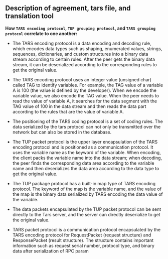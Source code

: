 ## Description of agreement, tars file, and translation tool

**How `TARS encoding protocol`, `TUP grouping protocol`, and `TARS grouping protocol` correlate to one another:**

- The TARS encoding protocol is a data encoding and decoding rule, which encodes data types such as shaping, enumerated values, strings, sequences, dictionaries, and custom structures into a binary data stream according to certain rules. After the peer gets the binary data stream, it can be deserialized according to the corresponding rules to get the original value.

- The TARS encoding protocol uses an integer value (unsigned char) called TAG to identify variables. For example, the TAG value of a variable A is 100 (the value is defined by the developer). When we encode the variable value, we also encode the TAG value. When the peer needs to read the value of variable A, it searches for the data segment with the TAG value of 100 in the data stream and then reads the data part according to the rules that are the value of variable A.

- The positioning of the TARS coding protocol is a set of coding rules. The data serialized by the tars protocol can not only be transmitted over the network but can also be stored in the database.

- The TUP packet protocol is the upper layer encapsulation of the TARS encoding protocol and is positioned as a communication protocol. It uses the variable name as the keyword of the variable. When encoding, the client packs the variable name into the data stream; when decoding, the peer finds the corresponding data area according to the variable name and then deserializes the data area according to the data type to get the original value.

- The TUP package protocol has a built-in map type of TARS encoding protocol. The keyword of the map is the variable name, and the value of the map is the binary data serialized by TARS encoding the data value of the variable.

- The data packets encapsulated by the TUP packet protocol can be sent directly to the Tars server, and the server can directly deserialize to get the original value.

- TARS packet protocol is a communication protocol encapsulated by the TARS encoding protocol for RequestPacket (request structure) and ResponsePacket (result structure). The structure contains important information such as request serial number, protocol type, and binary data after serialization of RPC param

